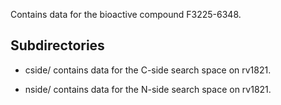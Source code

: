 Contains data for the bioactive compound F3225-6348.

## Subdirectories

- cside/ contains data for the C-side search space on rv1821.

- nside/ contains data for the N-side search space on rv1821.

